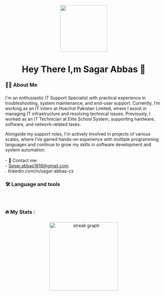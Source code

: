 <div align="center">
  <img height="150" src="https://media.giphy.com/media/M9gbBd9nbDrOTu1Mqx/giphy.gif"  />
</div>

###
###



###

<h1 align="center">Hey There I,m Sagar Abbas 👋</h1>

###

<h3 align="left">👩‍💻  About Me</h3>

###

<p align="left">I'm an enthusiastic IT Support Specialist with practical experience in troubleshooting, system maintenance, and end-user support. Currently, I’m working as an IT Intern at Hoechst Pakistan Limited, where I assist in managing IT infrastructure and resolving technical issues. Previously, I worked as an IT Technician at Elite School System, supporting hardware, software, and network-related tasks.

Alongside my support roles, I'm actively involved in projects of various scales, where I’ve gained hands-on experience with multiple programming languages and continue to grow my skills in software development and system automation.<br><br>- 🔭 Contact me:<br>- Sagar.abbas1818@gmail.com<br><img src="https://raw.githubusercontent.com/maurodesouza/profile-readme-generator/master/src/assets/icons/social/linkedin/default.svg" width="5" height="5" alt="linkedin logo"  />
linkedin.com/in/sagar-abbas-cs</p>

###

<h3 align="left">🛠 Language and tools</h3>

###

<div align="left">
 <img src="https://skillicons.dev/icons?i=js" height="1" alt="javascript logo"  />
  <img width="5" />
  <img src="https://skillicons.dev/icons?i=html" height="1" alt="html5 logo"  />
  <img width="5" />
  <img src="https://skillicons.dev/icons?i=css" height="1" alt="css3 logo"  />
  <img width="5" />
  <img src="https://skillicons.dev/icons?i=php" height="1" alt="php logo"  />
  <img width="5" />
  <img src="https://img.shields.io/badge/Microsoft SQL Server-CC2927?logo=microsoftsqlserver&logoColor=white&style=for-the-badge" height="1" alt="microsoftsqlserver logo"  />
  <img width="5" />
  <img src="https://skillicons.dev/icons?i=mysql" height="1" alt="mysql logo"  />
  <img width="5" />
  <img src="https://img.shields.io/badge/Jira-0052CC?logo=jira&logoColor=white&style=for-the-badge" height="1" alt="jira logo"  />
  <img width="5" />
  <img src="https://skillicons.dev/icons?i=visualstudio" height="1" alt="visualstudio logo"  />
  <img width="5" />
  <img src="https://skillicons.dev/icons?i=c" height="1" alt="c logo"  />

</div>

###

<h3 align="left">🔥   My Stats :</h3>

###

<div align="center">
  <img src="https://streak-stats.demolab.com?user=maurodesouza&locale=en&mode=daily&theme=dark&hide_border=false&border_radius=5&order=3" height="220" alt="streak graph"  />
</div>

###
